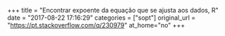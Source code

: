 +++
title = "Encontrar expoente da equação que se ajusta aos dados, R"
date = "2017-08-22 17:16:29"
categories = ["sopt"]
original_url = "https://pt.stackoverflow.com/q/230979"
at_home="no"
+++

